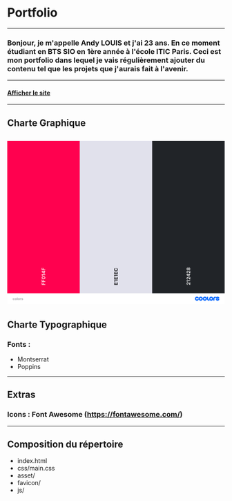 # Portfolio
---------------
### Bonjour, je m'appelle Andy LOUIS et j'ai 23 ans. En ce moment étudiant en BTS SIO en 1ère année à l'école ITIC Paris. Ceci est mon portfolio dans lequel je vais régulièrement ajouter du contenu tel que les projets que j'aurais fait à l'avenir.
---------------
#### [Afficher le site](https://andyl94.github.io/Current_Portfolio/)
---------------
## Charte Graphique
![Palette](asset/palette.png)
---------------
## Charte Typographique
### Fonts :
- Montserrat
- Poppins
---------------
## Extras
### Icons : Font Awesome (https://fontawesome.com/)
---------------
## Composition du répertoire
* index.html
* css/main.css
* asset/
* favicon/
* js/